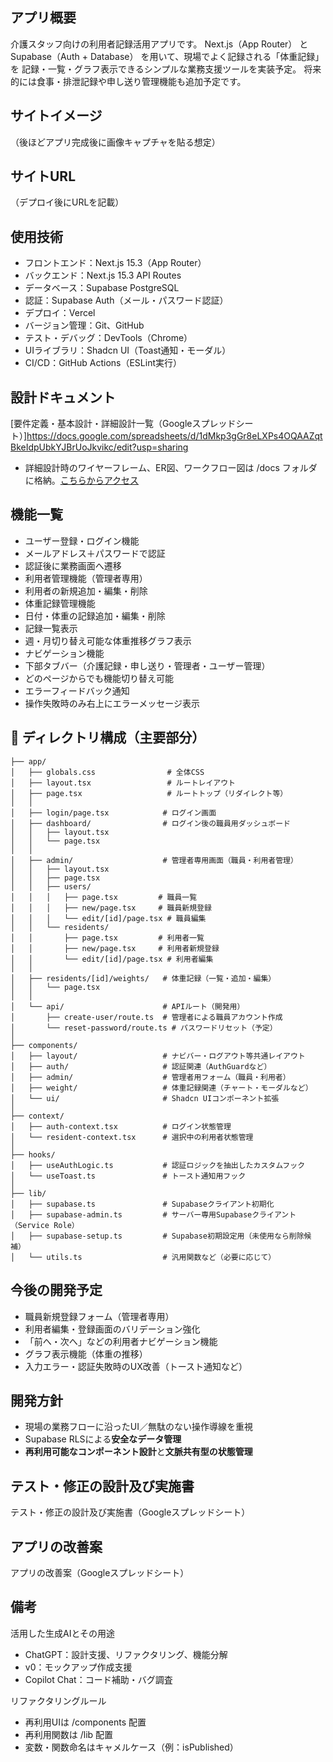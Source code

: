 ## アプリ概要
介護スタッフ向けの利用者記録活用アプリです。
Next.js（App Router） と Supabase（Auth + Database） を用いて、現場でよく記録される「体重記録」を
記録・一覧・グラフ表示できるシンプルな業務支援ツールを実装予定。
将来的には食事・排泄記録や申し送り管理機能も追加予定です。

## サイトイメージ
（後ほどアプリ完成後に画像キャプチャを貼る想定）

## サイトURL
（デプロイ後にURLを記載）

## 使用技術
- フロントエンド：Next.js 15.3（App Router）
- バックエンド：Next.js 15.3 API Routes
- データベース：Supabase PostgreSQL
- 認証：Supabase Auth（メール・パスワード認証）
- デプロイ：Vercel
- バージョン管理：Git、GitHub
- テスト・デバッグ：DevTools（Chrome）
- UIライブラリ：Shadcn UI（Toast通知・モーダル）
- CI/CD：GitHub Actions（ESLint実行）

## 設計ドキュメント
[要件定義・基本設計・詳細設計一覧（Googleスプレッドシート）]https://docs.google.com/spreadsheets/d/1dMkp3gGr8eLXPs4OQAAZqtBkeIdpUbkYJBrUoJkvikc/edit?usp=sharing
- 詳細設計時のワイヤーフレーム、ER図、ワークフロー図は /docs フォルダに格納。[こちらからアクセス](./docs)

## 機能一覧
- ユーザー登録・ログイン機能
- メールアドレス＋パスワードで認証
- 認証後に業務画面へ遷移
- 利用者管理機能（管理者専用）
- 利用者の新規追加・編集・削除
- 体重記録管理機能
- 日付・体重の記録追加・編集・削除
- 記録一覧表示
- 週・月切り替え可能な体重推移グラフ表示
- ナビゲーション機能
- 下部タブバー（介護記録・申し送り・管理者・ユーザー管理）
- どのページからでも機能切り替え可能
- エラーフィードバック通知
- 操作失敗時のみ右上にエラーメッセージ表示

## 📁 ディレクトリ構成（主要部分）

```
├── app/
│   ├── globals.css                # 全体CSS
│   ├── layout.tsx                 # ルートレイアウト
│   ├── page.tsx                   # ルートトップ（リダイレクト等）
│   │
│   ├── login/page.tsx            # ログイン画面
│   ├── dashboard/                # ログイン後の職員用ダッシュボード
│   │   ├── layout.tsx
│   │   └── page.tsx
│   │
│   ├── admin/                    # 管理者専用画面（職員・利用者管理）
│   │   ├── layout.tsx
│   │   ├── page.tsx
│   │   ├── users/
│   │   │   ├── page.tsx         # 職員一覧
│   │   │   ├── new/page.tsx     # 職員新規登録
│   │   │   └── edit/[id]/page.tsx # 職員編集
│   │   └── residents/
│   │       ├── page.tsx         # 利用者一覧
│   │       ├── new/page.tsx     # 利用者新規登録
│   │       └── edit/[id]/page.tsx # 利用者編集
│   │
│   ├── residents/[id]/weights/   # 体重記録（一覧・追加・編集）
│   │   └── page.tsx
│   │
│   └── api/                      # APIルート（開発用）
│       ├── create-user/route.ts  # 管理者による職員アカウント作成
│       └── reset-password/route.ts # パスワードリセット（予定）
│
├── components/
│   ├── layout/                   # ナビバー・ログアウト等共通レイアウト
│   ├── auth/                     # 認証関連（AuthGuardなど）
│   ├── admin/                    # 管理者用フォーム（職員・利用者）
│   ├── weight/                   # 体重記録関連（チャート・モーダルなど）
│   └── ui/                       # Shadcn UIコンポーネント拡張
│
├── context/
│   ├── auth-context.tsx          # ログイン状態管理
│   └── resident-context.tsx      # 選択中の利用者状態管理
│
├── hooks/
│   ├── useAuthLogic.ts           # 認証ロジックを抽出したカスタムフック
│   └── useToast.ts               # トースト通知用フック
│
├── lib/
│   ├── supabase.ts               # Supabaseクライアント初期化
│   ├── supabase-admin.ts         # サーバー専用Supabaseクライアント（Service Role）
│   ├── supabase-setup.ts         # Supabase初期設定用（未使用なら削除候補）
│   └── utils.ts                  # 汎用関数など（必要に応じて）
```

## 今後の開発予定

- 職員新規登録フォーム（管理者専用）
- 利用者編集・登録画面のバリデーション強化
- 「前へ・次へ」などの利用者ナビゲーション機能
- グラフ表示機能（体重の推移）
- 入力エラー・認証失敗時のUX改善（トースト通知など）

## 開発方針

- 現場の業務フローに沿ったUI／無駄のない操作導線を重視
- Supabase RLSによる**安全なデータ管理**
- **再利用可能なコンポーネント設計**と**文脈共有型の状態管理**


## テスト・修正の設計及び実施書
テスト・修正の設計及び実施書（Googleスプレッドシート）

## アプリの改善案
アプリの改善案（Googleスプレッドシート）

## 備考
活用した生成AIとその用途
 - ChatGPT：設計支援、リファクタリング、機能分解
 - v0：モックアップ作成支援
 - Copilot Chat：コード補助・バグ調査

リファクタリングルール
 - 再利用UIは /components 配置
 - 再利用関数は /lib 配置
 - 変数・関数命名はキャメルケース（例：isPublished）

